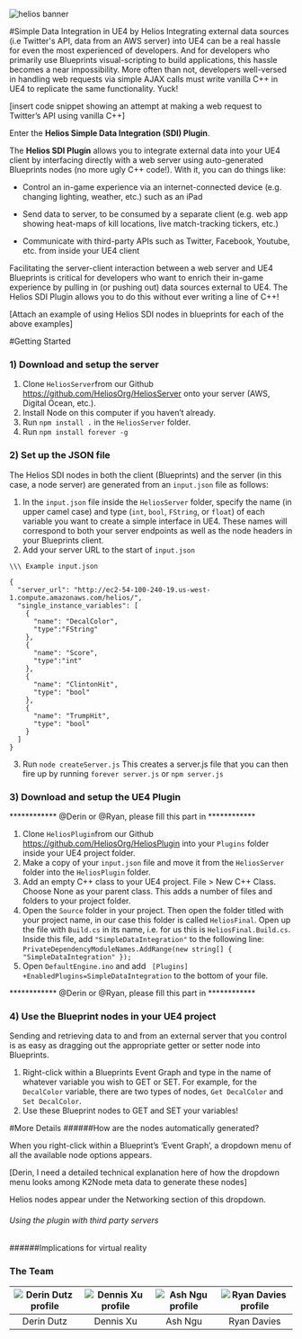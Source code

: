 ![helios banner](http://i.imgur.com/S16v4Ux.png)

#Simple Data Integration in UE4 by Helios
Integrating external data sources (i.e Twitter's API, data from an AWS server) into UE4 can be a real hassle for even the most experienced of developers. And for developers who primarily use Blueprints visual-scripting to build applications, this hassle becomes a near impossibility. More often than not, developers well-versed in handling web requests via simple AJAX calls must write vanilla C++ in UE4 to replicate the same functionality. Yuck!

[insert code snippet showing an attempt at making a web request to Twitter’s API using vanilla C++]

Enter the **Helios Simple Data Integration (SDI) Plugin**.

The **Helios SDI Plugin** allows you to integrate external data into your UE4 client by interfacing directly with a web server using auto-generated Blueprints nodes (no more ugly C++ code!). With it, you can do things like:

- Control an in-game experience via an internet-connected device (e.g. changing lighting, weather, etc.) such as an iPad

- Send data to server, to be consumed by a separate client (e.g. web app showing heat-maps of kill locations, live match-tracking tickers, etc.)

- Communicate with third-party APIs such as Twitter, Facebook, Youtube, etc. from inside your UE4 client

Facilitating the server-client interaction between a web server and UE4 Blueprints is critical for developers who want to enrich their in-game experience by pulling in (or pushing out) data sources external to UE4. The Helios SDI Plugin allows you to do this without ever writing a line of C++!

[Attach an example of using Helios SDI nodes in blueprints for each of the above examples]

#Getting Started

### 1) Download and setup the server
1. Clone `HeliosServer`from our Github https://github.com/HeliosOrg/HeliosServer onto your server (AWS, Digital Ocean, etc.).
2. Install Node on this computer if you haven’t already.
3. Run `npm install .` in the `HeliosServer` folder.
4. Run `npm install forever -g`

### 2) Set up the JSON file
The Helios SDI nodes in both the client (Blueprints) and the server (in this case, a node server) are generated from an `input.json` file as follows:
	
1. In the `input.json` file inside the `HeliosServer` folder, specify the name (in upper camel case) and type (`int`, `bool`, `FString`, or `float`) of each variable you want to create a simple interface in UE4. These names will correspond to both your server endpoints as well as the node headers in your Blueprints client. 
2. Add your server URL to the start of `input.json`

```
\\\ Example input.json

{
  "server_url": "http://ec2-54-100-240-19.us-west-1.compute.amazonaws.com/helios/",
  "single_instance_variables": [
    {
      "name": "DecalColor",
      "type":"FString" 
    },
    {
      "name": "Score",
      "type":"int"
    },
    {
      "name": "ClintonHit",
      "type": "bool"
    },
    {
      "name": "TrumpHit",
      "type": "bool"
    }
  ]
}

```
3. Run `node createServer.js` This creates a server.js file that you can then fire up by running `forever server.js` or `npm server.js`


### 3) Download and setup the UE4 Plugin
************ @Derin or @Ryan, please fill this part in ************

1. Clone `HeliosPlugin`from our Github https://github.com/HeliosOrg/HeliosPlugin into your `Plugins` folder inside your UE4 project folder.
2. Make a copy of your `input.json` file and move it from the `HeliosServer` folder into the `HeliosPlugin` folder.
3. Add an empty C++ class to your UE4 project. File > New C++ Class. Choose None as your parent class. This adds a number of files and folders to your project folder.
4. Open the `Source` folder in your project. Then open the folder titled with your project name, in our case this folder is called `HeliosFinal`. Open up the file with `Build.cs` in its name, i.e. for us this is `HeliosFinal.Build.cs`. Inside this file, add `"SimpleDataIntegration"` to the following line: `PrivateDependencyModuleNames.AddRange(new string[] { "SimpleDataIntegration" });`
5. Open `DefaultEngine.ino` and add ```
[Plugins]
+EnabledPlugins=SimpleDataIntegration``` to the bottom of your file.

************ @Derin or @Ryan, please fill this part in ************
### 4) Use the Blueprint nodes in your UE4 project
Sending and retrieving data to and from an external server that you control is as easy as dragging out the appropriate getter or setter node into Blueprints.
1. Right-click within a Blueprints Event Graph and type in the name of whatever variable you wish to GET or SET. For example, for the `DecalColor` variable, there are two types of nodes, `Get DecalColor` and `Set DecalColor`.
2. Use these Blueprint nodes to GET and SET your variables!

#More Details
######How are the nodes automatically generated?

When you right-click within a Blueprint’s ‘Event Graph’, a dropdown menu of all the available node options appears.

[Derin, I need a detailed technical explanation here of how the dropdown menu looks among K2Node meta data to generate these nodes]

Helios nodes appear under the Networking section of this dropdown.

###### Using the plugin with third party servers

 
######Implications for virtual reality
 
 
### The Team

| ![Derin Dutz profile](http://i.imgur.com/Y36vNH9.png) | ![Dennis Xu profile](http://i.imgur.com/txhQ4W2.png) | ![Ash Ngu profile](http://i.imgur.com/Lc5IIkR.png) | ![Ryan Davies profile](http://i.imgur.com/a7XueIR.png) |
|:---:|:---:|:---:|:---:|
| Derin Dutz | Dennis Xu | Ash Ngu | Ryan Davies |


